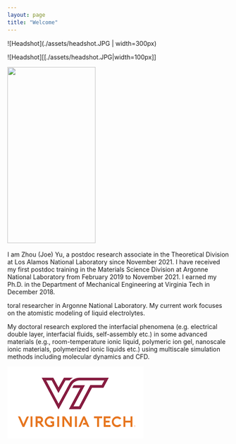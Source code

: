 ```yaml
---
layout: page
title: "Welcome"
---
```


![Headshot](./assets/headshot.JPG | width=300px) 

![Headshot][[./assets/headshot.JPG|width=100px]]

<img src="https://camo.githubusercontent.com/..." data-canonical-src="./assets/headshot.JPG" width="200" height="400" />

I am Zhou (Joe) Yu, a postdoc research associate in the Theoretical Division at Los Alamos National Laboratory since November 2021. I have received my first postdoc training in the Materials Science Division at Argonne National Laboratory from February 2019 to November 2021. I earned my Ph.D. in the Department of Mechanical Engineering at Virginia Tech in December 2018.



toral researcher in Argonne National Laboratory. My current work focuses on the atomistic modeling of liquid electrolytes.

My doctoral research explored the interfacial phenomena (e.g. electrical double layer, interfacial fluids, self-assembly etc.) in some advanced materials (e.g., room-temperature ionic liquid, polymeric ion gel, nanoscale ionic materials, polymerized ionic liquids etc.) using multiscale simulation methods including molecular dynamics and CFD.

![VT_LOGO](./assets/vt.png)
